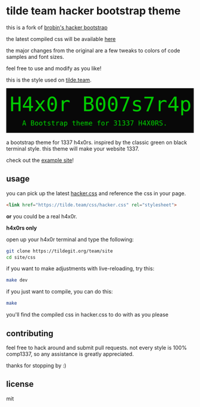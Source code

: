 # tilde team hacker bootstrap theme

this is a fork of [brobin's hacker bootstrap](https://github.com/brobin/hacker-bootstrap)

the latest compiled css will be available [here](https://tilde.team/css/hacker.css)

the major changes from the original are a few tweaks to colors of code samples and font sizes.

feel free to use and modify as you like!


this is the style used on [tilde.team](https://tilde.team).

![](haxor.png)

a bootstrap theme for 1337 h4x0rs. inspired by the classic green on black terminal style. this theme will make your website 1337.

check out the [example site](https://tilde.team/css/)!


## usage

you can pick up the latest [hacker.css](https://tilde.team/css/hacker.css) and reference the css in your page.

```html
<link href="https://tilde.team/css/hacker.css" rel="stylesheet">
```

**or** you could be a real h4x0r.

**h4x0rs only**

open up your h4x0r terminal and type the following:

```bash
git clone https://tildegit.org/team/site
cd site/css
```

if you want to make adjustments with live-reloading, try this:
```bash
make dev
```

if you just want to compile, you can do this:
```bash
make
```
you'll find the compiled css in hacker.css to do with as you please


## contributing

feel free to hack around and submit pull requests. not every style is 100% comp1337, so any assistance is greatly appreciated.

thanks for stopping by :)


## license

mit
